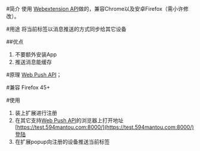 
#简介
使用 [Webextension API](https://developer.mozilla.org/en-US/Add-ons/WebExtensions)做的，兼容Chrome以及安卓Firefox（需小许修改）。

#用途
将当前标签以消息推送的方式同步给其它设备

##优点
1. 不要额外安装App
2. 推送消息能缓存

#原理
[Web Push API](https://developer.mozilla.org/en-US/docs/Web/API/Push_API)；

#兼容
Firefox 45+

#使用
1. 装上扩展进行注册
2. 在其它支持[Web Push API](https://developer.mozilla.org/en-US/docs/Web/API/Push_API)的浏览器上打开地址 [https://test.594mantou.com:8000/](https://test.594mantou.com:8000/)登陆
3. 在扩展popup向注册的设备推送当前标签

